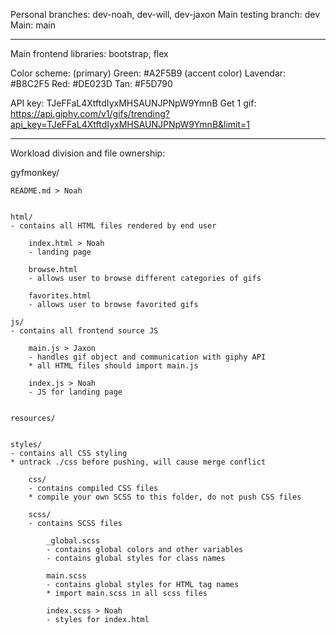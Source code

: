 
Personal branches:		dev-noah, dev-will, dev-jaxon
Main testing branch:	dev
Main:					main

* * * * *

Main frontend libraries:	bootstrap, flex

Color scheme:
	(primary) Green:			#A2F5B9
	(accent color) Lavendar:	#B8C2F5
	Red:						#DE023D
	Tan:						#F5D790

API key: TJeFFaL4XtftdIyxMHSAUNJPNpW9YmnB
Get 1 gif: https://api.giphy.com/v1/gifs/trending?api_key=TJeFFaL4XtftdIyxMHSAUNJPNpW9YmnB&limit=1

* * * * *

Workload division and file ownership:

gyfmonkey/

	README.md > Noah


	html/
	- contains all HTML files rendered by end user

		index.html > Noah
		- landing page

		browse.html
		- allows user to browse different categories of gifs

		favorites.html
		- allows user to browse favorited gifs

	js/
	- contains all frontend source JS

		main.js > Jaxon
		- handles gif object and communication with giphy API
		* all HTML files should import main.js

		index.js > Noah
		- JS for landing page


	resources/


	styles/
	- contains all CSS styling
	* untrack ./css before pushing, will cause merge conflict

		css/
		- contains compiled CSS files
		* compile your own SCSS to this folder, do not push CSS files

		scss/
		- contains SCSS files

			_global.scss
			- contains global colors and other variables
			- contains global styles for class names

			main.scss
			- contains global styles for HTML tag names
			* import main.scss in all scss files

			index.scss > Noah
			- styles for index.html
